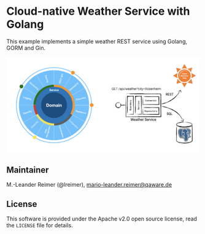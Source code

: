 # Cloud-native Weather Service with Golang

This example implements a simple weather REST service using Golang, GORM and Gin.

![Weather Service Architecture](architecture.png)

## Maintainer

M.-Leander Reimer (@lreimer), <mario-leander.reimer@qaware.de>

## License

This software is provided under the Apache v2.0 open source license, read the `LICENSE`
file for details.
